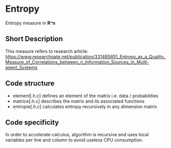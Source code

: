 # Entropy
Entropy measure in **R^n**

## Short Description
This measure refers to research article: https://www.researchgate.net/publication/331485851_Entropy_as_a_Quality_Measure_of_Correlations_between_n_Information_Sources_in_Multi-agent_Systems

## Code structure

- element[.h.c] defines an element of the matrix i.e. data / probabilities
- matrice[.h.c] describes the matrix and its associated functions
- entropie[.h.c] calculates entropy recursively in any dimension matrix

## Code specificity

In order to accelerate calculus, algorithm is recursive and uses local variables per line and column to avoid useless CPU consumption.
